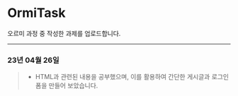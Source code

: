 # OrmiTask
오르미 과정 중 작성한 과제를 업로드합니다.

***

### 23년 04월 26일
> * HTML과 관련된 내용을 공부했으며, 이를 활용하여 간단한 게시글과 로그인 폼을 만들어 보았습니다.